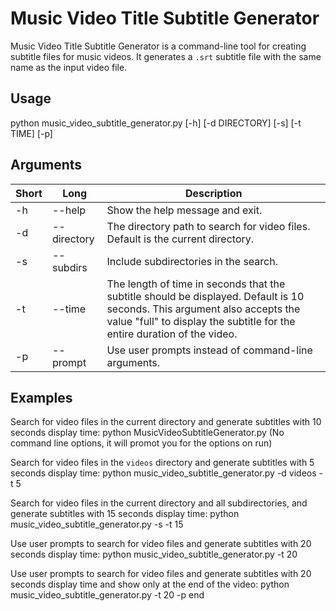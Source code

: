 # Music Video Title Subtitle Generator

Music Video Title Subtitle Generator is a command-line tool for creating subtitle files for music videos. It generates a `.srt` subtitle file with the same name as the input video file.

## Usage
python music_video_subtitle_generator.py [-h] [-d DIRECTORY] [-s] [-t TIME] [-p]


## Arguments

| Short | Long | Description |
| --- | --- | --- |
| -h | --help | Show the help message and exit. |
| -d | --directory | The directory path to search for video files. Default is the current directory. |
| -s | --subdirs | Include subdirectories in the search. |
| -t | --time | The length of time in seconds that the subtitle should be displayed. Default is 10 seconds. This argument also accepts the value "full" to display the subtitle for the entire duration of the video. |
| -p | --prompt | Use user prompts instead of command-line arguments. |

## Examples

Search for video files in the current directory and generate subtitles with 10 seconds display time:
python MusicVideoSubtitleGenerator.py (No command line options, it will promot you for the options on run)


Search for video files in the `videos` directory and generate subtitles with 5 seconds display time:
python music_video_subtitle_generator.py -d videos -t 5


Search for video files in the current directory and all subdirectories, and generate subtitles with 15 seconds display time:
python music_video_subtitle_generator.py -s -t 15


Use user prompts to search for video files and generate subtitles with 20 seconds display time:
python music_video_subtitle_generator.py -t 20

Use user prompts to search for video files and generate subtitles with 20 seconds display time and show only at the end of the video:
python music_video_subtitle_generator.py -t 20 -p end
